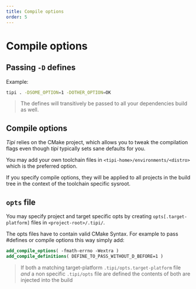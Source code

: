 ```yaml
---
title: Compile options
order: 5
---
```


# Compile options

## Passing `-D` defines

Example:

```bash
tipi . -DSOME_OPTION=1 -DOTHER_OPTION=OK
```

> The defines will transitively be passed to all your dependencies build as well.

## Compile options

_Tipi_ relies on the CMake project, which allows you to tweak the compilation flags even though _tipi_ typically sets sane defaults for you.

You may add your own toolchain files in `<tipi-home>/environments/<distro>` which is the preferred option.

If you specify compile options, they will be applied to all projects in the build tree in the context of the toolchain specific sysroot.

## `opts` file

You may specify project and target specific opts by creating `opts[.target-platform]` files in `<project-root>/.tipi/`.

The opts files have to contain valid CMake Syntax. For example to pass #defines or compile options this way simply add:

```cmake
add_compile_options( -fmath-errno -Wextra )
add_compile_definitions( DEFINE_TO_PASS_WITHOUT_D_BEFORE=1 )
```

> If both a matching target-platform `.tipi/opts.target-platform` file *and* a non specific `.tipi/opts` file are defined the contents of both are injected into the build
